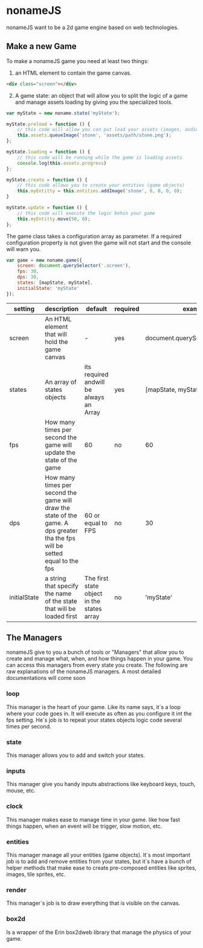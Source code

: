 # nonameJS

nonameJS want to be a 2d game engine based on web technologies.


## Make a new Game

To make a nonameJS game you need at least two things:

1) an HTML element to contain the game canvas.

```html
<div class="screen"></div>
```

2) A game state: an object that will allow you to split the logic of a game and manage assets loading by giving you the specialized tools.

```javascript
var myState = new noname.state('myState');

myState.preload = function () {
    // this code will allow you can put load your assets (images, audio, ecc)
    this.assets.queueImage('stone', 'assets/path/stone.png');
};

myState.loading = function () {
    // this code will be running while the game is loading assets
    console.log(this.assets.progress)
};

myState.create = function () {
    // this code allows you to create your entities (game objects)
    this.myEntitty = this.entities.addImage('stone', 0, 0, 0, 0);
}

myState.update = function () {
    // this code will execute the logic behin your game
    this.myEntitty.move(50, 0);
};
```

The game class takes a configuration array as parameter. If a required
configuration property is not given the game will not start and the console will
warn you.

```javascript
var game = new noname.game({
    screen: document.querySelector('.screen'),
    fps: 30,
    dps: 30,
    states: [mapState, myState],
    initialState: 'myState'
});
```

<table>
    <thead>
        <tr>
            <th>setting</th>
            <th>description</th>
            <th>default</th>
            <th>required</th>
            <th>example</th>
        </tr>
    </thead>
    <tbody>
        <tr>
            <td>screen</td>
            <td>An HTML element that will hold the game canvas</td>
            <td> - </td>
            <td> yes </td>
            <td> document.querySelector('.screen')</td>
        </tr>
        <tr>
            <td>states</td>
            <td>An array of states objects</td>
            <td>its required andwill be always an Array</td>
            <td> yes</td>
            <td> [mapState, myState]</td>
        </tr>
        <tr>
            <td>fps</td>
            <td>How many times per second the game will update the state of the game</td>
            <td> 60 </td>
            <td> no</td>
            <td> 60</td>
        </tr>
        <tr>
            <td>dps</td>
            <td>How many times per second the game will draw the state of the game. A dps greater tha the fps will be setted equal to the fps</td>
            <td> 60 or equal to FPS</td>
            <td> no</td>
            <td> 30 </td>
        </tr>
        <tr>
            <td>initialState</td>
            <td>a string that specify the name of the state that will be loaded first</td>
            <td>The first state object in the states array</td>
            <td> no</td>
            <td> 'myState'</td>
        </tr>
    </tbody>
</table>

## The Managers

nonameJS give to you a bunch of tools or "Managers" that allow you to create and manage what, when, and how things happen in your game. You can access this managers from every state you create. The following are raw explanations of the nonameJS managers. A most detailed documentations will come soon

### loop
This manager is the heart of your game. Like its name says, it´s a loop where your code goes in. It will execute as often as you configure it int the fps setting. He´s job is to repeat your states objects logic code several times per second.

### state
This manager allows you to add and switch your states.

### inputs
This manager give you handy inputs abstractions like keyboard keys, touch, mouse, etc.

### clock
This manager makes ease to manage time in your game. like how fast things happen, when an event will be trigger, slow motion, etc.

### entities
This manager manage all your entities (game objects). It´s most important job is to add and remove entities from your states, but it´s have a bunch of helper methods that make ease to create pre-composed entities like sprites, images, tile sprites, etc.

### render
This manager´s job is to draw everything that is visible on the canvas.

### box2d
Is a wrapper of the Erin box2dweb library that manage the physics of your game.
